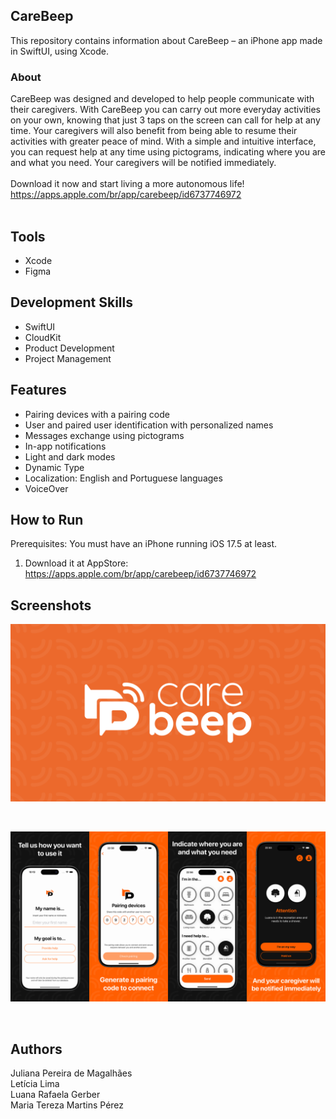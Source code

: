 ## CareBeep
This repository contains information about CareBeep – an iPhone app made in SwiftUI, using Xcode.<br>

### About
CareBeep was designed and developed to help people communicate with their caregivers. 
With CareBeep you can carry out more everyday activities on your own, knowing that just 3 taps on the screen can call for help at any time. Your caregivers will also benefit from being able to resume their activities with greater peace of mind. With a simple and intuitive interface, you can request help at any time using pictograms, indicating where you are and what you need. Your caregivers will be notified immediately.<br>
<br>
Download it now and start living a more autonomous life!<br>
https://apps.apple.com/br/app/carebeep/id6737746972<br>
<br>

## Tools
- Xcode
- Figma

## Development Skills
- SwiftUI
- CloudKit
- Product Development
- Project Management

## Features
- Pairing devices with a pairing code
- User and paired user identification with personalized names
- Messages exchange using pictograms
- In-app notifications
- Light and dark modes
- Dynamic Type
- Localization: English and Portuguese languages
- VoiceOver

## How to Run
Prerequisites: You must have an iPhone running iOS 17.5 at least.<br>
1. Download it at AppStore: https://apps.apple.com/br/app/carebeep/id6737746972

## Screenshots
<p align="center">
<img alt="Project Image 1" width="550" src="https://github.com/luanagerber/carebeep/blob/main/carebeep1.png"></p>
<br>
<p align="center">
<img alt="Project Image 2" width="950" src="https://github.com/luanagerber/carebeep/blob/main/carebeep2.png"></p>
<br>

## Authors
Juliana Pereira de Magalhães<br>
Letícia Lima<br>
Luana Rafaela Gerber<br>
Maria Tereza Martins Pérez<br>
